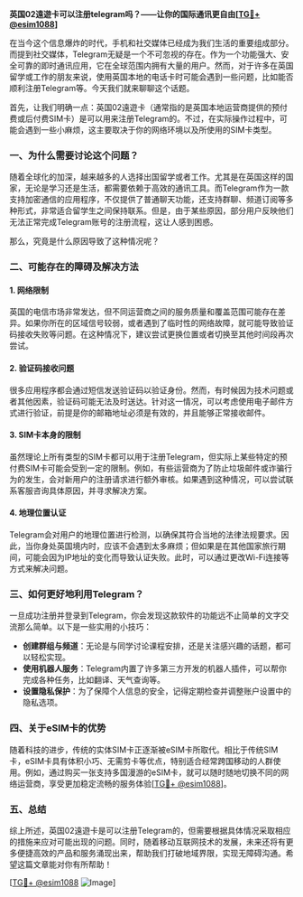 **英国02遠遊卡可以注册telegram吗？——让你的国际通讯更自由[[TG💪+ @esim1088](https://t.me/s/esim1088)]**

在当今这个信息爆炸的时代，手机和社交媒体已经成为我们生活的重要组成部分。而提到社交媒体，Telegram无疑是一个不可忽视的存在。作为一个功能强大、安全可靠的即时通讯应用，它在全球范围内拥有大量的用户。然而，对于许多在英国留学或工作的朋友来说，使用英国本地的电话卡时可能会遇到一些问题，比如能否顺利注册Telegram等。今天我们就来聊聊这个话题。

首先，让我们明确一点：英国02遠遊卡（通常指的是英国本地运营商提供的预付费或后付费SIM卡）是可以用来注册Telegram的。不过，在实际操作过程中，可能会遇到一些小麻烦，这主要取决于你的网络环境以及所使用的SIM卡类型。

### **一、为什么需要讨论这个问题？**

随着全球化的加深，越来越多的人选择出国留学或者工作。尤其是在英国这样的国家，无论是学习还是生活，都需要依赖于高效的通讯工具。而Telegram作为一款支持加密通信的应用程序，不仅提供了普通聊天功能，还支持群聊、频道订阅等多种形式，非常适合留学生之间保持联系。但是，由于某些原因，部分用户反映他们无法正常完成Telegram账号的注册流程，这让人感到困惑。

那么，究竟是什么原因导致了这种情况呢？

### **二、可能存在的障碍及解决方法**

#### **1. 网络限制**
英国的电信市场非常发达，但不同运营商之间的服务质量和覆盖范围可能存在差异。如果你所在的区域信号较弱，或者遇到了临时性的网络故障，就可能导致验证码接收失败等问题。在这种情况下，建议尝试更换位置或者切换至其他时间段再次尝试。

#### **2. 验证码接收问题**
很多应用程序都会通过短信发送验证码以验证身份。然而，有时候因为技术问题或者其他因素，验证码可能无法及时送达。针对这一情况，可以考虑使用电子邮件方式进行验证，前提是你的邮箱地址必须是有效的，并且能够正常接收邮件。

#### **3. SIM卡本身的限制**
虽然理论上所有类型的SIM卡都可以用于注册Telegram，但实际上某些特定的预付费SIM卡可能会受到一定的限制。例如，有些运营商为了防止垃圾邮件或诈骗行为的发生，会对新用户的注册请求进行额外审核。如果遇到这种情况，可以尝试联系客服咨询具体原因，并寻求解决方案。

#### **4. 地理位置认证**
Telegram会对用户的地理位置进行检测，以确保其符合当地的法律法规要求。因此，当你身处英国境内时，应该不会遇到太多麻烦；但如果是在其他国家旅行期间，可能会因为IP地址的变化而导致认证失败。此时，可以通过更改Wi-Fi连接等方式来解决问题。

### **三、如何更好地利用Telegram？**

一旦成功注册并登录到Telegram，你会发现这款软件的功能远不止简单的文字交流那么简单。以下是一些实用的小技巧：

- **创建群组与频道**：无论是与同学讨论课程安排，还是关注感兴趣的话题，都可以轻松实现。
- **使用机器人服务**：Telegram内置了许多第三方开发的机器人插件，可以帮你完成各种任务，比如翻译、天气查询等。
- **设置隐私保护**：为了保障个人信息的安全，记得定期检查并调整账户设置中的隐私选项。

### **四、关于eSIM卡的优势**

随着科技的进步，传统的实体SIM卡正逐渐被eSIM卡所取代。相比于传统SIM卡，eSIM卡具有体积小巧、无需剪卡等优点，特别适合经常跨国移动的人群使用。例如，通过购买一张支持多国漫游的eSIM卡，就可以随时随地切换不同的网络运营商，享受更加稳定流畅的服务体验[[TG💪+ @esim1088](https://t.me/s/esim1088)]。

### **五、总结**

综上所述，英国02遠遊卡是可以注册Telegram的，但需要根据具体情况采取相应的措施来应对可能出现的问题。同时，随着移动互联网技术的发展，未来还将有更多便捷高效的产品和服务涌现出来，帮助我们打破地域界限，实现无障碍沟通。希望这篇文章能对你有所帮助！

[[TG💪+ @esim1088](https://t.me/s/esim1088) ![Image](https://i.postimg.cc/4NQfJmqS/Snipaste-2025-05-13-00-14-12.png)]